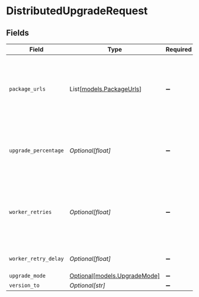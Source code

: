 # DistributedUpgradeRequest


## Fields

| Field                                                                                       | Type                                                                                        | Required                                                                                    | Description                                                                                 |
| ------------------------------------------------------------------------------------------- | ------------------------------------------------------------------------------------------- | ------------------------------------------------------------------------------------------- | ------------------------------------------------------------------------------------------- |
| `package_urls`                                                                              | List[[models.PackageUrls](../models/packageurls.md)]                                        | :heavy_minus_sign:                                                                          | Provide your own URLs or local paths for platform-specific Cribl packages                   |
| `upgrade_percentage`                                                                        | *Optional[float]*                                                                           | :heavy_minus_sign:                                                                          | Percentage of the total worker nodes on the group to run the upgrade on                     |
| `worker_retries`                                                                            | *Optional[float]*                                                                           | :heavy_minus_sign:                                                                          | Number of times to retry conncecting to a worker node before marking the upgrade as failed. |
| `worker_retry_delay`                                                                        | *Optional[float]*                                                                           | :heavy_minus_sign:                                                                          | Delay between retries                                                                       |
| `upgrade_mode`                                                                              | [Optional[models.UpgradeMode]](../models/upgrademode.md)                                    | :heavy_minus_sign:                                                                          | N/A                                                                                         |
| `version_to`                                                                                | *Optional[str]*                                                                             | :heavy_minus_sign:                                                                          | N/A                                                                                         |